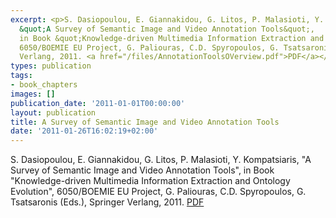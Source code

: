 ```yaml
---
excerpt: <p>S. Dasiopoulou, E. Giannakidou, G. Litos, P. Malasioti, Y. Kompatsiaris,
  &quot;A Survey of Semantic Image and Video Annotation Tools&quot;,
  in Book &quot;Knowledge-driven Multimedia Information Extraction and Ontology Evolution&quot;,
  6050/BOEMIE EU Project, G. Paliouras, C.D. Spyropoulos, G. Tsatsaronis (Eds.), Springer
  Verlang, 2011. <a href="/files/AnnotationToolsOVerview.pdf">PDF</a></p>
types: publication
tags:
- book_chapters
images: []
publication_date: '2011-01-01T00:00:00'
layout: publication
title: A Survey of Semantic Image and Video Annotation Tools
date: '2011-01-26T16:02:19+02:00'
---
```

<p>S. Dasiopoulou, E. Giannakidou, G. Litos, P. Malasioti, Y. Kompatsiaris, &quot;A Survey of Semantic Image and Video Annotation Tools&quot;, in Book &quot;Knowledge-driven Multimedia Information Extraction and Ontology Evolution&quot;, 6050/BOEMIE EU Project, G. Paliouras, C.D. Spyropoulos, G. Tsatsaronis (Eds.), Springer Verlang, 2011. <a href="/files/AnnotationToolsOVerview.pdf">PDF</a></p>
